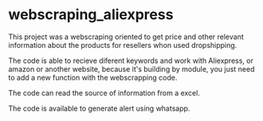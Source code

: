 # webscraping_aliexpress
This project was a webscraping oriented to get price and other relevant information about the products for resellers whon used dropshipping.

The code is able to recieve diferent keywords and work with Aliexpress, or amazon or another website, because it's building by module, you just need to add a new function with the webscrapping code.

The code can read the source of information from a excel.

The code is available to generate alert using whatsapp.
